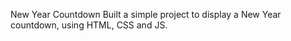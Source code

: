 New Year Countdown 
Built a simple project to display a New Year countdown, using HTML, CSS and JS. 
